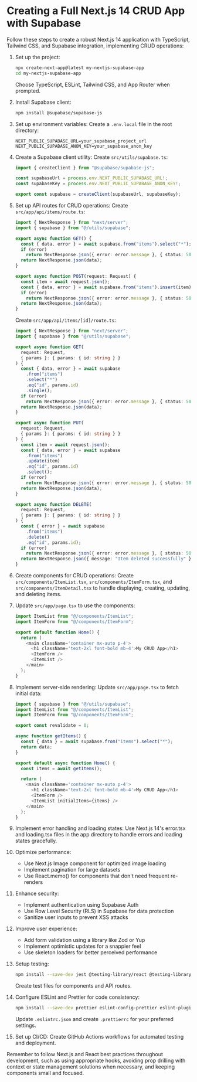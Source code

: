 # Creating a Full Next.js 14 CRUD App with Supabase

Follow these steps to create a robust Next.js 14 application with TypeScript, Tailwind CSS, and Supabase integration, implementing CRUD operations:

1. Set up the project:

   ```bash
   npx create-next-app@latest my-nextjs-supabase-app
   cd my-nextjs-supabase-app
   ```

   Choose TypeScript, ESLint, Tailwind CSS, and App Router when prompted.

2. Install Supabase client:

   ```bash
   npm install @supabase/supabase-js
   ```

3. Set up environment variables:
   Create a `.env.local` file in the root directory:

   ```
   NEXT_PUBLIC_SUPABASE_URL=your_supabase_project_url
   NEXT_PUBLIC_SUPABASE_ANON_KEY=your_supabase_anon_key
   ```

4. Create a Supabase client utility:
   Create `src/utils/supabase.ts`:

   ```typescript
   import { createClient } from "@supabase/supabase-js";

   const supabaseUrl = process.env.NEXT_PUBLIC_SUPABASE_URL!;
   const supabaseKey = process.env.NEXT_PUBLIC_SUPABASE_ANON_KEY!;

   export const supabase = createClient(supabaseUrl, supabaseKey);
   ```

5. Set up API routes for CRUD operations:
   Create `src/app/api/items/route.ts`:

   ```typescript
   import { NextResponse } from "next/server";
   import { supabase } from "@/utils/supabase";

   export async function GET() {
     const { data, error } = await supabase.from("items").select("*");
     if (error)
       return NextResponse.json({ error: error.message }, { status: 500 });
     return NextResponse.json(data);
   }

   export async function POST(request: Request) {
     const item = await request.json();
     const { data, error } = await supabase.from("items").insert(item).select();
     if (error)
       return NextResponse.json({ error: error.message }, { status: 500 });
     return NextResponse.json(data);
   }
   ```

   Create `src/app/api/items/[id]/route.ts`:

   ```typescript
   import { NextResponse } from "next/server";
   import { supabase } from "@/utils/supabase";

   export async function GET(
     request: Request,
     { params }: { params: { id: string } }
   ) {
     const { data, error } = await supabase
       .from("items")
       .select("*")
       .eq("id", params.id)
       .single();
     if (error)
       return NextResponse.json({ error: error.message }, { status: 500 });
     return NextResponse.json(data);
   }

   export async function PUT(
     request: Request,
     { params }: { params: { id: string } }
   ) {
     const item = await request.json();
     const { data, error } = await supabase
       .from("items")
       .update(item)
       .eq("id", params.id)
       .select();
     if (error)
       return NextResponse.json({ error: error.message }, { status: 500 });
     return NextResponse.json(data);
   }

   export async function DELETE(
     request: Request,
     { params }: { params: { id: string } }
   ) {
     const { error } = await supabase
       .from("items")
       .delete()
       .eq("id", params.id);
     if (error)
       return NextResponse.json({ error: error.message }, { status: 500 });
     return NextResponse.json({ message: "Item deleted successfully" });
   }
   ```

6. Create components for CRUD operations:
   Create `src/components/ItemList.tsx`, `src/components/ItemForm.tsx`, and `src/components/ItemDetail.tsx` to handle displaying, creating, updating, and deleting items.

7. Update `src/app/page.tsx` to use the components:

   ```typescript
   import ItemList from "@/components/ItemList";
   import ItemForm from "@/components/ItemForm";

   export default function Home() {
     return (
       <main className='container mx-auto p-4'>
         <h1 className='text-2xl font-bold mb-4'>My CRUD App</h1>
         <ItemForm />
         <ItemList />
       </main>
     );
   }
   ```

8. Implement server-side rendering:
   Update `src/app/page.tsx` to fetch initial data:

   ```typescript
   import { supabase } from "@/utils/supabase";
   import ItemList from "@/components/ItemList";
   import ItemForm from "@/components/ItemForm";

   export const revalidate = 0;

   async function getItems() {
     const { data } = await supabase.from("items").select("*");
     return data;
   }

   export default async function Home() {
     const items = await getItems();

     return (
       <main className='container mx-auto p-4'>
         <h1 className='text-2xl font-bold mb-4'>My CRUD App</h1>
         <ItemForm />
         <ItemList initialItems={items} />
       </main>
     );
   }
   ```

9. Implement error handling and loading states:
   Use Next.js 14's error.tsx and loading.tsx files in the app directory to handle errors and loading states gracefully.

10. Optimize performance:

    - Use Next.js Image component for optimized image loading
    - Implement pagination for large datasets
    - Use React.memo() for components that don't need frequent re-renders

11. Enhance security:

    - Implement authentication using Supabase Auth
    - Use Row Level Security (RLS) in Supabase for data protection
    - Sanitize user inputs to prevent XSS attacks

12. Improve user experience:

    - Add form validation using a library like Zod or Yup
    - Implement optimistic updates for a snappier feel
    - Use skeleton loaders for better perceived performance

13. Setup testing:

    ```bash
    npm install --save-dev jest @testing-library/react @testing-library/jest-dom
    ```

    Create test files for components and API routes.

14. Configure ESLint and Prettier for code consistency:

    ```bash
    npm install --save-dev prettier eslint-config-prettier eslint-plugin-prettier
    ```

    Update `.eslintrc.json` and create `.prettierrc` for your preferred settings.

15. Set up CI/CD:
    Create GitHub Actions workflows for automated testing and deployment.

Remember to follow Next.js and React best practices throughout development, such as using appropriate hooks, avoiding prop drilling with context or state management solutions when necessary, and keeping components small and focused.
